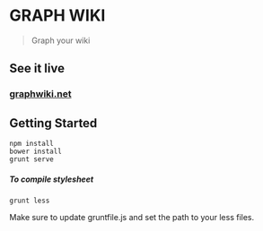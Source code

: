 # GRAPH WIKI
> Graph your wiki

## See it live

### [graphwiki.net](http://www.graphwiki.net)

## Getting Started

	npm install
	bower install
	grunt serve
	
##### To compile stylesheet
	
	grunt less

Make sure to update gruntfile.js and set the path to your less files.
	

